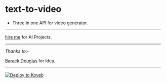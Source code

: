 # text-to-video
- Three in one API for video generator.
  
---

[hire me](https://wa.me/255780771110) for AI Projects.

---

*Thanks to*:-

[Barack Douglas](https://wa.me/255747041162) for Idea. 

---

[![Deploy to Koyeb](https://www.koyeb.com/static/images/deploy/button.svg)](https://app.koyeb.com/deploy?name=text-to-video&type=git&repository=SamSpeedX%2Ftext-to-video&branch=main&builder=buildpack&env%5B%5D=&ports=8000%3Bhttp%3B%2F)
